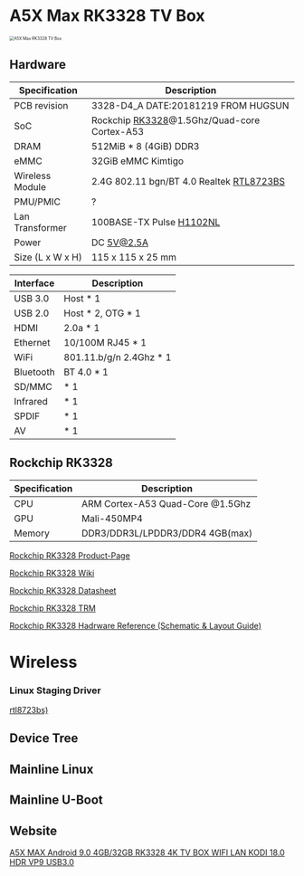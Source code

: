 # A5X Max RK3328 TV Box

<img src="https://img.gkbcdn.com/s3/d/201908/274e4fda-d917-4c50-bd65-50c3dba2df59.jpg" alt="A5X Max RK3328 TV Box" style="zoom:50%;" />

## Hardware

| Specification    | Description                                                  |
| ---------------- | ------------------------------------------------------------ |
| PCB revision     | 3328-D4_A DATE:20181219 FROM HUGSUN                          |
| SoC              | Rockchip [RK3328](https://www.rock-chips.com/a/en/products/RK33_Series/2017/0118/829.html)@1.5Ghz/Quad-core Cortex-A53 |
| DRAM             | 512MiB * 8 (4GiB) DDR3                                       |
| eMMC             | 32GiB eMMC Kimtigo                                           |
| Wireless Module  | 2.4G 802.11 bgn/BT 4.0 Realtek [RTL8723BS](https://www.realtek.com/en/products/communications-network-ics/item/rtl8723bs) |
| PMU/PMIC         | ?                                                            |
| Lan Transformer  | 100BASE-TX Pulse [H1102NL](https://productfinder.pulseeng.com/product/H1102NL) |
| Power            | DC 5V@2.5A                                                   |
| Size (L x W x H) | 115 x 115 x 25 mm                                            |



| Interface | Description             |
| --------- | ----------------------- |
| USB 3.0   | Host * 1                |
| USB 2.0   | Host * 2, OTG * 1       |
| HDMI      | 2.0a * 1                |
| Ethernet  | 10/100M RJ45 * 1        |
| WiFi      | 801.11.b/g/n 2.4Ghz * 1 |
| Bluetooth | BT 4.0 * 1              |
| SD/MMC    | * 1                     |
| Infrared  | * 1                     |
| SPDIF     | * 1                     |
| AV        | * 1                     |



## Rockchip RK3328

| Specification | Description                      |
| ------------- | -------------------------------- |
| CPU           | ARM Cortex-A53 Quad-Core @1.5Ghz |
| GPU           | Mali-450MP4                      |
| Memory        | DDR3/DDR3L/LPDDR3/DDR4 4GB(max)  |

[Rockchip RK3328 Product-Page](https://www.rock-chips.com/a/en/products/RK33_Series/2017/0118/829.html)

[Rockchip RK3328 Wiki](http://opensource.rock-chips.com/wiki_RK3328)

[Rockchip RK3328 Datasheet](http://opensource.rock-chips.com/images/9/95/Rockchip_RK3328_Datasheet_V1.3-20200310.pdf)

[Rockchip RK3328 TRM](http://opensource.rock-chips.com/images/8/8f/Rockchip_RK3288_TRM_V1.2_Part1-20170321.pdf)

[Rockchip RK3328 Hadrware Reference (Schematic & Layout Guide)](http://opensource.rock-chips.com/images/9/97/Rockchip_RK3328TRM_V1.1-Part1-20170321.pdf)



# Wireless

### Linux Staging Driver

[rtl8723bs)](https://github.com/torvalds/linux/tree/master/drivers/staging/rtl8723bs)



## Device Tree



## Mainline Linux



## Mainline U-Boot



## Website

[A5X MAX Android 9.0 4GB/32GB RK3328 4K TV BOX WIFI LAN KODI 18.0 HDR VP9 USB3.0](https://www.geekbuying.com/item/A5X-MAX-RK3328-4GB-32GB-TV-Box-388745.html)